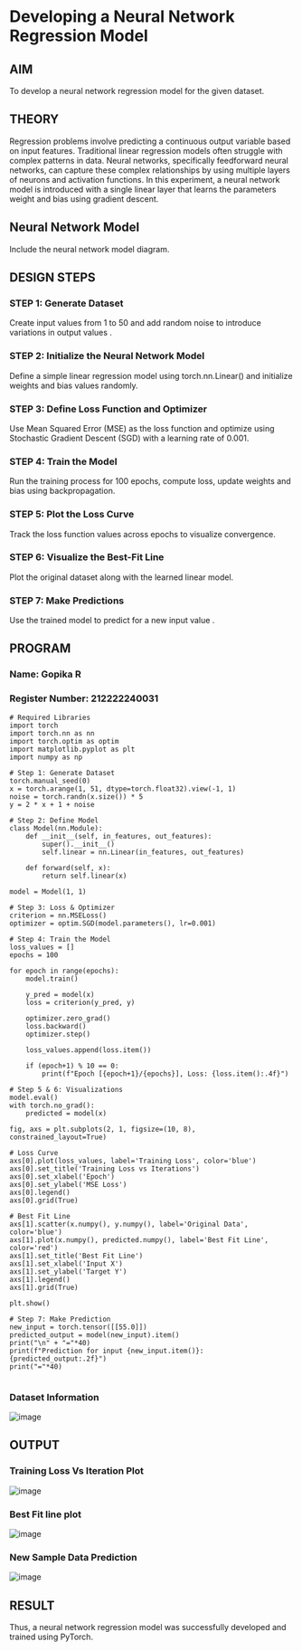# Developing a Neural Network Regression Model

## AIM
To develop a neural network regression model for the given dataset.

## THEORY
Regression problems involve predicting a continuous output variable based on input features. Traditional linear regression models often struggle with complex patterns in data. Neural networks, specifically feedforward neural networks, can capture these complex relationships by using multiple layers of neurons and activation functions. In this experiment, a neural network model is introduced with a single linear layer that learns the parameters weight and bias using gradient descent.

## Neural Network Model
Include the neural network model diagram.

## DESIGN STEPS
### STEP 1: Generate Dataset

Create input values  from 1 to 50 and add random noise to introduce variations in output values .

### STEP 2: Initialize the Neural Network Model

Define a simple linear regression model using torch.nn.Linear() and initialize weights and bias values randomly.

### STEP 3: Define Loss Function and Optimizer

Use Mean Squared Error (MSE) as the loss function and optimize using Stochastic Gradient Descent (SGD) with a learning rate of 0.001.

### STEP 4: Train the Model

Run the training process for 100 epochs, compute loss, update weights and bias using backpropagation.

### STEP 5: Plot the Loss Curve

Track the loss function values across epochs to visualize convergence.

### STEP 6: Visualize the Best-Fit Line

Plot the original dataset along with the learned linear model.

### STEP 7: Make Predictions

Use the trained model to predict  for a new input value .

## PROGRAM

### Name: Gopika R

### Register Number: 212222240031

```
# Required Libraries
import torch
import torch.nn as nn
import torch.optim as optim
import matplotlib.pyplot as plt
import numpy as np

# Step 1: Generate Dataset
torch.manual_seed(0)
x = torch.arange(1, 51, dtype=torch.float32).view(-1, 1)
noise = torch.randn(x.size()) * 5
y = 2 * x + 1 + noise

# Step 2: Define Model
class Model(nn.Module):
    def __init__(self, in_features, out_features):
        super().__init__()
        self.linear = nn.Linear(in_features, out_features)

    def forward(self, x):
        return self.linear(x)

model = Model(1, 1)

# Step 3: Loss & Optimizer
criterion = nn.MSELoss()
optimizer = optim.SGD(model.parameters(), lr=0.001)

# Step 4: Train the Model
loss_values = []
epochs = 100

for epoch in range(epochs):
    model.train()
    
    y_pred = model(x)
    loss = criterion(y_pred, y)
    
    optimizer.zero_grad()
    loss.backward()
    optimizer.step()

    loss_values.append(loss.item())

    if (epoch+1) % 10 == 0:
        print(f"Epoch [{epoch+1}/{epochs}], Loss: {loss.item():.4f}")

# Step 5 & 6: Visualizations
model.eval()
with torch.no_grad():
    predicted = model(x)

fig, axs = plt.subplots(2, 1, figsize=(10, 8), constrained_layout=True)

# Loss Curve
axs[0].plot(loss_values, label='Training Loss', color='blue')
axs[0].set_title('Training Loss vs Iterations')
axs[0].set_xlabel('Epoch')
axs[0].set_ylabel('MSE Loss')
axs[0].legend()
axs[0].grid(True)

# Best Fit Line
axs[1].scatter(x.numpy(), y.numpy(), label='Original Data', color='blue')
axs[1].plot(x.numpy(), predicted.numpy(), label='Best Fit Line', color='red')
axs[1].set_title('Best Fit Line')
axs[1].set_xlabel('Input X')
axs[1].set_ylabel('Target Y')
axs[1].legend()
axs[1].grid(True)

plt.show()

# Step 7: Make Prediction
new_input = torch.tensor([[55.0]])
predicted_output = model(new_input).item()
print("\n" + "="*40)
print(f"Prediction for input {new_input.item()}: {predicted_output:.2f}")
print("="*40)


```

### Dataset Information
![image](https://github.com/user-attachments/assets/0613f58b-f33b-4bcd-b881-3cb0a814833e)


## OUTPUT
### Training Loss Vs Iteration Plot
![image](https://github.com/user-attachments/assets/0887eb70-6269-46f2-a10d-6d2d825cfb84)

### Best Fit line plot
![image](https://github.com/user-attachments/assets/e16d5596-394f-498a-8a5f-54556cfd5e9d)


### New Sample Data Prediction
![image](https://github.com/user-attachments/assets/bdb2d01e-f99b-4de9-abdc-0e2bdeaa6e16)


## RESULT
Thus, a neural network regression model was successfully developed and trained using PyTorch.
